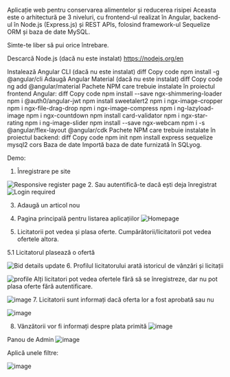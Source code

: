 
Aplicație web pentru conservarea alimentelor și reducerea risipei
Aceasta este o arhitectură pe 3 niveluri, cu frontend-ul realizat în Angular, backend-ul în Node.js (Express.js) și REST APIs, folosind framework-ul Sequelize ORM și baza de date MySQL.

Simte-te liber să pui orice întrebare.

Descarcă Node.js (dacă nu este instalat)
https://nodejs.org/en

Instalează Angular CLI (dacă nu este instalat)
diff
Copy code
npm install -g @angular/cli
Adaugă Angular Material (dacă nu este instalat)
diff
Copy code
ng add @angular/material
Pachete NPM care trebuie instalate în proiectul frontend Angular:
diff
Copy code
npm install --save ngx-shimmering-loader
npm i @auth0/angular-jwt
npm install sweetalert2
npm i ngx-image-cropper
npm i ngx-file-drag-drop
npm i ngx-image-compress
npm i ng-lazyload-image
npm i ngx-countdown
npm install card-validator
npm i ngx-star-rating
npm i ng-image-slider
npm install --save ngx-webcam
npm i -s @angular/flex-layout @angular/cdk
Pachete NPM care trebuie instalate în proiectul backend:
diff
Copy code
npm init
npm install express sequelize mysql2 cors
Baza de date
Importă baza de date furnizată în SQLyog.

Demo:
1. Înregistrare pe site


![Responsive register page](https://user-images.githubusercontent.com/77499979/227800030-80f2f36c-0907-4143-be94-6fef6f10c346.jpeg)
2. Sau autentifică-te dacă ești deja înregistrat
![Login required](https://user-images.githubusercontent.com/77499979/227800100-23a80b4b-7595-41b8-bdac-e1ed5abbeafd.jpeg)

3. Adaugă un articol nou

4. Pagina principală pentru listarea aplicațiilor
![Homepage](https://user-images.githubusercontent.com/77499979/227800345-647484b8-dd43-4969-80b4-9d248555550c.jpeg)

5. Licitatorii pot vedea și plasa oferte. Cumpărătorii/licitatorii pot vedea ofertele altora.


5.1 Licitatorul plasează o ofertă


![Bid details update](https://user-images.githubusercontent.com/77499979/227800440-6e77abc1-e622-4f56-a737-0ff47aafbe50.jpeg)
6. Profilul licitatorului arată istoricul de vânzări și licitații

![profile](https://user-images.githubusercontent.com/77499979/227800581-1c14a505-a514-42e7-9fa9-ca4128dc07ea.jpeg)
Alți licitatori pot vedea ofertele fără să se înregistreze, dar nu pot plasa oferte fără autentificare.

![image](https://user-images.githubusercontent.com/77499979/227801000-317bfa90-3e15-4d4a-b580-ee95fb3f917b.png)
7. Licitatorii sunt informați dacă oferta lor a fost aprobată sau nu

![image](https://user-images.githubusercontent.com/77499979/227801126-e2245e0e-27ca-4c23-8d23-37969cbe82bd.png)

8. Vânzătorii vor fi informați despre plata primită
![image](https://user-images.githubusercontent.com/77499979/227801586-1d489015-bb9d-4b78-bcf7-4e5256c31331.png)

Panou de Admin
![image](https://user-images.githubusercontent.com/77499979/227801263-b6a6e591-facb-4630-9f48-bfb8346a40ea.png)

Aplică unele filtre:

![image](https://user-images.githubusercontent.com/77499979/227801301-23f2aca7-d0a6-4d51-b6b8-412cd869be90.png)














